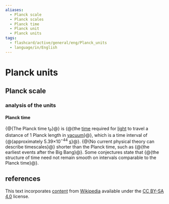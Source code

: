 ```yaml
---
aliases:
  - Planck scale
  - Planck scales
  - Planck time
  - Planck unit
  - Planck units
tags:
  - flashcard/active/general/eng/Planck_units
  - language/in/English
---
```


# Planck units

## Planck scale

### analysis of the units

#### Planck time

{@{The Planck time t<sub>P</sub>}@} is {@{the [time](time.md) required for [light](light.md) to travel a distance of 1 Planck length in [vacuum](vacuum.md)}@}, which is a time interval of {@{approximately 5.39×10<sup>−44</sup> [s](second.md)}@}. {@{No current physical theory can describe timescales}@} shorter than the Planck time, such as {@{the earliest events after the Big Bang}@}. Some conjectures state that {@{the structure of time need not remain smooth on intervals comparable to the Planck time}@}. <!--SR:!2025-07-24,261,330!2025-03-29,163,310!2025-02-25,33,170!2025-08-02,268,330!2025-08-30,289,330!2025-03-29,165,310-->

## references

This text incorporates [content](https://en.wikipedia.org/wiki/Planck_units) from [Wikipedia](Wikipedia.md) available under the [CC BY-SA 4.0](https://creativecommons.org/licenses/by-sa/4.0/) license.
